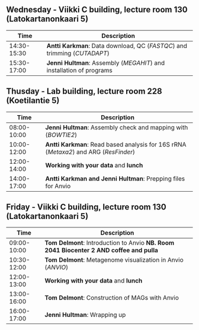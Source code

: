 ## Wednesday - Viikki C building, lecture room 130 (Latokartanonkaari 5)
| Time | Description |
| --- | --- |
| 14:30-15:30 | **Antti Karkman**: Data download, QC (*FASTQC*) and trimming (*CUTADAPT*)|
| 15:30-17:00 | **Jenni Hultman**: Assembly (*MEGAHIT*) and installation of programs |

## Thusday - Lab building, lecture room 228 (Koetilantie 5)
| Time | Description |
| --- | --- |
| 08:00-10:00 | **Jenni Hultman**: Assembly check and mapping with (*BOWTIE2*) |
| 10:00-12:00 | **Antti Karkman**: Read based analysis for 16S rRNA (*Metaxa2*) and ARG (*ResFinder*) |
| 12:00-14:00 | **Working with your data** and **lunch** |
| 14:00-17:00 | **Antti Karkman and Jenni Hultman**: Prepping files for Anvio |


## Friday - Viikki C building, lecture room 130 (Latokartanonkaari 5)
| Time | Description |
| --- | --- |
| 09:00-10:00 | **Tom Delmont**: Introduction to Anvio **NB. Room 2041 Biocenter 2 AND coffee and pulla** |
| 10:30-12:00 | **Tom Delmont**: Metagenome visualization in Anvio (*ANVIO*) |
| 12:00-13:00 | **Working with your data** and **lunch** |
| 13:00-16:00 | **Tom Delmont**: Construction of MAGs with Anvio |
| 16:00-17:00 | **Jenni Hultman**: Wrapping up |
